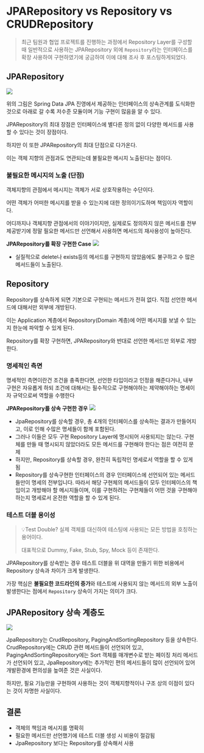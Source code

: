 # JPARepository vs Repository vs CRUDRepository

> 최근 팀원과 협업 프로젝트를 진행하는 과정에서 Repository Layer를 구성할 때 일반적으로 사용하는 JPARepository 외에 `Repository`라는 인터페이스를 확장 사용하여 구현하였기에 궁금하여 이에 대해 조사 후 포스팅하게되었다.

## JPARepository
![](https://img1.daumcdn.net/thumb/R1280x0/?scode=mtistory2&fname=https%3A%2F%2Fblog.kakaocdn.net%2Fdn%2Fdv23uQ%2FbtrHxVCLZgU%2FuhBdS1RKIGv4A5nChFagWK%2Fimg.png)

위의 그림은 Spring Data JPA 진영에서 제공하는 인터페이스의 상속관계를 도식화한것으로 아래로 갈 수록 저수준 모듈이며 기능 구현이 많음을 알 수 있다.

JPARepository의 최대 장점은 인터페이스에 별다른 정의 없이 다양한 메서드를 사용할 수 있다는 것이 장점이다.

하지만 이 또한 JPARepository의 최대 단점으로 다가온다.

이는 객체 지향의 관점과도 연관되는데 불필요한 메시지 노출된다는 점이다.

### 불필요한 메시지의 노출 (단점)
객체지향의 관점에서 메시지는 객체가 서로 상호작용하는 수단이다.

어떤 객체가 어떠한 메시지를 받을 수 있는지에 대한 정의이기도하며 책임이자 역할이다.

어디까지나 객체지향 관점에서의 이야기이지만, 실제로도 정의하지 않은 메서드를 전부 제공받기에 정말 필요한 메서드만 선언해서 사용하면 메서드의 재사용성이 높아진다.

**JPARepository를 확장 구현한 Case**
![](https://github.com/ddip-team/ddip-be/assets/39437170/ec34db6d-1508-454b-8f1b-65bcc6dd04c0)
- 실질적으로 delete나 exists등의 메서드를 구현하지 않았음에도 불구하고 수 많은 메서드들이 노출된다.

## Repository
Repository를 상속하게 되면 기본으로 구현되는 메서드가 전혀 없다. 직접 선언한 메서드에 대해서만 외부에 개방된다.

이는 Application 계층에서 Repository(Domain 계층)에 어떤 메시지를 보낼 수 있는 지 한눈에 파악할 수 있게 된다.

Repository를 확장 구현하면, JPARepository와 반대로 선언한 메서드만 외부로 개방한다.

### 명세적인 측면
명세적인 측면이란건 조건을 충족한다면, 선언한 타입이라고 인정을 해준다거나, 내부 구현은 자유롭게 하되 조건에 대해서는 필수적으로 구현해야하는 제약해야하는 명세이자 규약으로써 역할을 수행한다

**JPARepository를 상속 구현한 경우**
![](https://img1.daumcdn.net/thumb/R1280x0/?scode=mtistory2&fname=https%3A%2F%2Fblog.kakaocdn.net%2Fdn%2FcnmsBi%2FbtrGzPcYWGs%2FtyBOy7YKcjg7zXLJQRGdvK%2Fimg.png)
- JpaRepository를 상속할 경우, 총 4개의 인터페이스를 상속하는 결과가 만들어지고, 이로 인해 수많은 명세들이 함께 포함된다.
- 그러나 이들은 모두 구현 Repository Layer에 명시되어 사용되지는 않는다. 구현체를 만들 때 명시되지 않았더라도 모든 메서드를 구현해야 한다는 점은 여전히 문제
- 하지만, Repository를 상속할 경우, 완전히 독립적인 명세로서 역할을 할 수 있게 됨
- Repository를 상속구현한 인터페이스의 경우 인터페이스에 선언되어 있는 메서드들만이 명세의 전부입니다.
따라서 해당 구현체의 메서드들이 모두 인터페이스의 책임이고 개방해야 할 메시지들이며, 이를 구현하려는 구현체들이 어떤 것을 구현해야 하는지 명세로서 온전한 역할을 할 수 있게 된다.


### 테스트 더블 용이성
> 💡Test Double?
> 실제 객체를 대신하여 테스팅에 사용되는 모든 방법을 호칭하는 용어이다.
> 
> 대표적으로 Dummy, Fake, Stub, Spy, Mock 등이 존재한다.

JPARepository를 상속받는 경우 테스트 더블을 위 대역을 만들기 위한 비용에서 Repository 상속과 차이가 크게 발생한다.

가장 핵심은 **불필요한 코드라인의 증가**와 테스트에 사용되지 않는 메서드의 외부 노출이 발생한다는 점에서 `Repository` 상속이 가지는 의미가 크다.

## JPARepository 상속 계층도
![](https://img1.daumcdn.net/thumb/R1280x0/?scode=mtistory2&fname=https%3A%2F%2Fblog.kakaocdn.net%2Fdn%2FdDpLva%2FbtrGvTNYP0o%2FMU553oBcEQ6oXOKDBLPGJ1%2Fimg.png)

JpaRepository는 CrudRepository, PagingAndSortingRepository 등을 상속한다.
CrudRepository에는 CRUD 관련 메서드들이 선언되어 있고, PagingAndSortingRepository에는 Sort 객체를 매개변수로 받는 페이징 처리 메서드가 선언되어 있고,
JpaRepository에는 추가적인 편의 메서드들이 많이 선언되어 있어 개발환경에 편의성을 높여준 것은 사실이다.

하지만, 필요 기능만을 구현하여 사용하는 것이 객체지향적이나 구조 상의 이점이 있다는 것이 자명한 사실이다.


## 결론
- 객체의 책임과 메시지를 명확히
- 필요한 메서드만 선언했기에 테스트 더블 생성 시 비용이 절감됨
- JpaRepository 보다는 Repository를 상속해서 사용